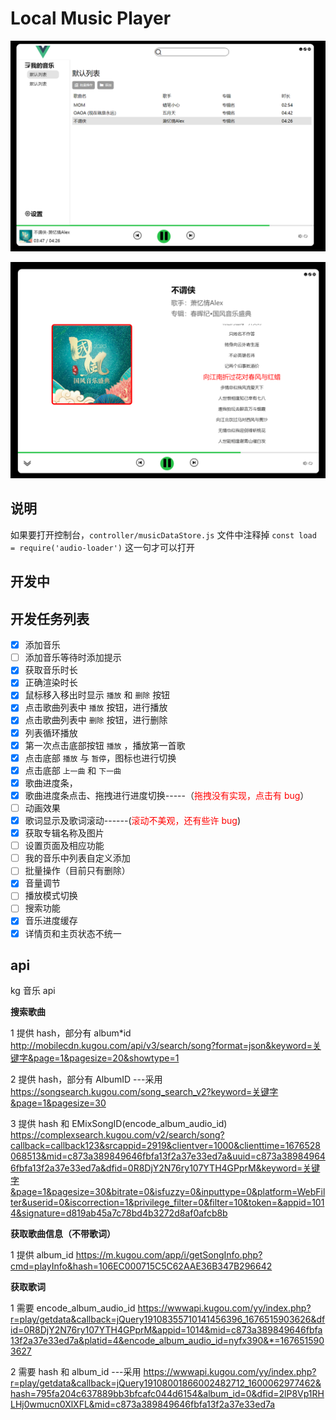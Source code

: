 # Local Music Player

![](UI/Snipaste_2023-03-05_15-50-01.png)

![](UI/Snipaste_2023-03-05_15-49-42.png)

## 说明

如果要打开控制台，`controller/musicDataStore.js` 文件中注释掉 `const load = require('audio-loader')` 这一句才可以打开

## 开发中

## 开发任务列表

- [x] 添加音乐
- [ ] 添加音乐等待时添加提示
- [x] 获取音乐时长
- [x] 正确渲染时长
- [x] 鼠标移入移出时显示 `播放` 和 `删除` 按钮
- [x] 点击歌曲列表中 `播放` 按钮，进行播放
- [x] 点击歌曲列表中 `删除` 按钮，进行删除
- [x] 列表循环播放
- [x] 第一次点击底部按钮 `播放` ，播放第一首歌
- [x] 点击底部 `播放` 与 `暂停`，图标也进行切换
- [x] 点击底部 `上一曲` 和 `下一曲`
- [x] 歌曲进度条，
- [x] 歌曲进度条点击、拖拽进行进度切换-----（<span style="color:red">拖拽没有实现，点击有 bug</span>）
- [ ] 动画效果
- [x] 歌词显示及歌词滚动------(<span style="color:red">滚动不美观，还有些许 bug</span>)
- [x] 获取专辑名称及图片
- [ ] 设置页面及相应功能
- [ ] 我的音乐中列表自定义添加
- [ ] 批量操作（目前只有删除）
- [x] 音量调节
- [ ] 播放模式切换
- [ ] 搜索功能
- [x] 音乐进度缓存
- [x] 详情页和主页状态不统一

## api

kg 音乐 api

**搜索歌曲**

1 提供 hash，部分有 album\*id
http://mobilecdn.kugou.com/api/v3/search/song?format=json&keyword=关键字&page=1&pagesize=20&showtype=1

2 提供 hash，部分有 AlbumID ---采用
https://songsearch.kugou.com/song_search_v2?keyword=关键字&page=1&pagesize=30

3 提供 hash 和 EMixSongID(encode_album_audio_id)
https://complexsearch.kugou.com/v2/search/song?callback=callback123&srcappid=2919&clientver=1000&clienttime=1676528068513&mid=c873a389849646fbfa13f2a37e33ed7a&uuid=c873a389849646fbfa13f2a37e33ed7a&dfid=0R8DjY2N76ry107YTH4GPprM&keyword=关键字&page=1&pagesize=30&bitrate=0&isfuzzy=0&inputtype=0&platform=WebFilter&userid=0&iscorrection=1&privilege_filter=0&filter=10&token=&appid=1014&signature=d819ab45a7c78bd4b3272d8af0afcb8b

**获取歌曲信息（不带歌词）**

1 提供 album_id
https://m.kugou.com/app/i/getSongInfo.php?cmd=playInfo&hash=106EC000715C5C62AAE36B347B296642

**获取歌词**

1 需要 encode_album_audio_id
https://wwwapi.kugou.com/yy/index.php?r=play/getdata&callback=jQuery19108355710141456396_1676515903626&dfid=0R8DjY2N76ry107YTH4GPprM&appid=1014&mid=c873a389849646fbfa13f2a37e33ed7a&platid=4&encode_album_audio_id=nyfx390&*=1676515903627

2 需要 hash 和 album_id ---采用
https://wwwapi.kugou.com/yy/index.php?r=play/getdata&callback=jQuery19108001866002482712_1600062977462&hash=795fa204c637889bb3bfcafc044d6154&album_id=0&dfid=2lP8Vp1RHLHj0wmucn0XlXFL&mid=c873a389849646fbfa13f2a37e33ed7a
